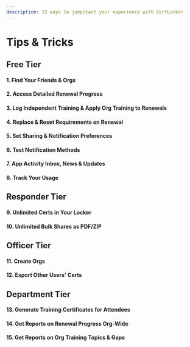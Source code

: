 ```yaml
---
description: 15 ways to jumpstart your experience with CertLocker
---
```


# Tips & Tricks

## Free Tier

#### 1. Find Your Friends & Orgs



#### 2. Access Detailed Renewal Progress



#### 3. Log Independent Training & Apply Org Training to Renewals



#### 4. Replace & Reset Requirements on Renewal



#### 5. Set Sharing & Notification Preferences



#### 6. Test Notification Methods



#### 7. App Activity Inbox, News & Updates



#### 8. Track Your Usage



## Responder Tier

#### 9. Unlimited Certs in Your Locker



#### 10. Unlimited Bulk Shares as PDF/ZIP



## Officer Tier

#### 11. Create Orgs



#### 12. Export Other Users' Certs



## Department Tier

#### 13. Generate Training Certificates for Attendees



#### 14. Get Reports on Renewal Progress Org-Wide



#### 15. Get Reports on Org Training Topics & Gaps



